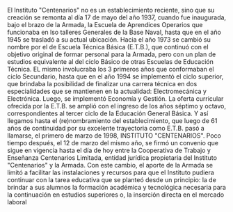 El Instituto "Centenarios" no es un establecimiento reciente, sino que su creación se remonta al día 17 de mayo del año 1937, cuando fue inaugurada, bajo el brazo de la Armada, la Escuela de Aprendices Operarios que funcionaba en lso talleres Generales de la Base Naval, hasta que en el año 1945 se trasladó a su actual ubicación.
<span class="line-10px"></span>
Hacia el año 1973 se cambió su nombre por el de Escuela Técnica Básica (E.T.B.), que continuó con el objetivo original de formar personal para la Armada, pero con un plan de estudios equivalente al del ciclo Básico de otras Escuelas de Educación Técnica. EL mismo involucraba los 3 primeros años que conformaban el ciclo Secundario, hasta que en el año 1994 se implementó el ciclo superior, que brindaba la posibilidad de finalizar una carrera técnica en dos especialidades que se mantienen en la actualidad: Electromecánica y Electrónica. Luego, se implementó Economía y Gestión.
<span class="line-10px"></span>
La oferta curricular ofrecida por la E.T.B. se amplió con el ingreso de los años séptimo y octavo, correspondientes al tercer ciclo de la Educación General Básica.
<span class="line-10px"></span>
Y así llegamos hasta el (re)nombramiento del establecimiento, que luego de 61 años de continuidad por su excelente trayectoria como E.T.B. pasó a llamarse, el primero de marzo de 1998, INSTITUTO "CENTENARIOS". Poco tiempo después, el 12 de marzo del mismo año, se firmó un convenio que sigue en vigencia hasta el día de hoy entre la Cooperativa de Trabajo y Enseñanza Centenarios Limitada, entidad jurídica propietaria del Instituto "Centenarios" y la Armada. Con este cambio, el aporte de la Armada se limitó a facilitar las instalaciones y recursos para que el Instituto pudiera continuar con la tarea educativa que se planteó desde un principio: la de brindar a sus alumnos la formación académica y tecnológica necesaria para la continuación en estudios superiores o, la inserción directa en el mercado laboral
